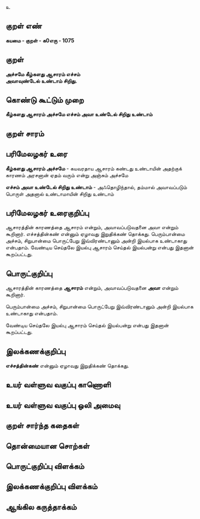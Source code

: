 உ

## குறள் எண் 

**கயமை - குறள் - க0எரு - 1075**

## குறள் 

**அச்சமே கீழ்களது ஆசாரம் எச்சம்  
அவாவுண்டேல் உண்டாம் சிறிது.** 

## கொண்டு கூட்டும் முறை

**கீழ்களது ஆசாரம் அச்சமே எச்சம் அவா உண்டேல் சிறிது உண்டாம்**

## குறள் சாரம் 


## பரிமேலழகர் உரை

**கீழ்களது ஆசாரம் அச்சமே** - கயவரதாய ஆசாரம் கண்டது உண்டாயின் அதற்குக் காரணம் அரசனான் ஏதம் வரும் என்று அஞ்சும் அச்சமே 

**எச்சம் அவா உண்டேல் சிறிது உண்டாம்** - அஃதொழிந்தால், தம்மால் அவாவப்படும் பொருள் அதனால் உண்டாமாயின் சிறிது உண்டாம்

## பரிமேலழகர் உரைகுறிப்பு   

ஆசாரத்தின் காரணத்தை ஆசாரம் என்றும், அவாவப்படுவதனை அவா என்றும் கூறினார். எச்சத்தின்கண் என்னும் ஏழாவது இறுதிக்கண் தொக்கது. பெரும்பான்மை அச்சம், சிறுபான்மை பொருட்பேறு இவ்விரண்டானும் அன்றி இயல்பாக உண்டாகாது என்பதாம். வேண்டிய செய்தலே இயல்பு ஆசாரம் செய்தல் இயல்பன்று என்பது இதனான் கூறப்பட்டது.

## பொருட்குறிப்பு 

ஆசாரத்தின் காரணத்தை **ஆசாரம்** என்றும், அவாவப்படுவதனை **அவா** என்றும் கூறினார்.

பெரும்பான்மை அச்சம், சிறுபான்மை பொருட்பேறு இவ்விரண்டானும் அன்றி இயல்பாக உண்டாகாது என்பதாம். 

வேண்டிய செய்தலே இயல்பு ஆசாரம் செய்தல் இயல்பன்று என்பது இதனான் கூறப்பட்டது.

## இலக்கணக்குறிப்பு  

**எச்சத்தின்கண்** என்னும் ஏழாவது இறுதிக்கண் தொக்கது.

## உயர் வள்ளுவ வகுப்பு காணொளி


## உயர் வள்ளுவ வகுப்பு ஒலி அமைவு 

 
## குறள் சார்ந்த கதைகள் 


## தொன்மையான சொற்கள்


## பொருட்குறிப்பு விளக்கம்


## இலக்கணக்குறிப்பு விளக்கம்


## ஆங்கில கருத்தாக்கம் 


